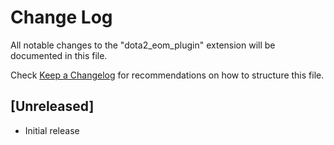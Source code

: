 # Change Log

All notable changes to the "dota2_eom_plugin" extension will be documented in this file.

Check [Keep a Changelog](http://keepachangelog.com/) for recommendations on how to structure this file.

## [Unreleased]

- Initial release